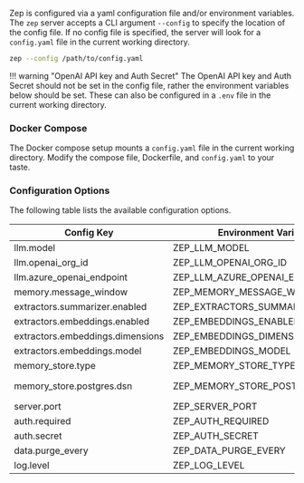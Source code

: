 Zep is configured via a yaml configuration file and/or environment variables. The `zep` server accepts a CLI argument `--config` to specify the location of the config file. If no config file is specified, the server will look for a `config.yaml` file in the current working directory.

```bash
zep --config /path/to/config.yaml
```

!!! warning "OpenAI API key and Auth Secret"
    The OpenAI API key and Auth Secret should not be set in the config file, rather the environment variables 
    below should be set. These can also be configured in a `.env` file in the current working directory.

### Docker Compose

The Docker compose setup mounts a `config.yaml` file in the current working directory. Modify the compose file, Dockerfile, and `config.yaml` to your taste.

### Configuration Options

The following table lists the available configuration options.

| Config Key                       | Environment Variable             | Default                                                      |
|----------------------------------|----------------------------------|--------------------------------------------------------------|
| llm.model                        | ZEP_LLM_MODEL                    | gpt-3.5-turbo                                                |
| llm.openai_org_id                | ZEP_LLM_OPENAI_ORG_ID            | undefined                                                    |
| llm.azure_openai_endpoint        | ZEP_LLM_AZURE_OPENAI_ENDPOINT    | undefined                                                    |
| memory.message_window            | ZEP_MEMORY_MESSAGE_WINDOW        | 12                                                           |
| extractors.summarizer.enabled    | ZEP_EXTRACTORS_SUMMARIZER_ENABLE | true                                                         |
| extractors.embeddings.enabled    | ZEP_EMBEDDINGS_ENABLED           | true                                                         |
| extractors.embeddings.dimensions | ZEP_EMBEDDINGS_DIMENSIONS        | 1536                                                         |
| extractors.embeddings.model      | ZEP_EMBEDDINGS_MODEL             | AdaEmbeddingV2                                               |
| memory_store.type                | ZEP_MEMORY_STORE_TYPE            | postgres                                                     |
| memory_store.postgres.dsn        | ZEP_MEMORY_STORE_POSTGRES_DSN    | postgres://postgres:postgres@localhost:5432/?sslmode=disable |
| server.port                      | ZEP_SERVER_PORT                  | 8000                                                         |
| auth.required                    | ZEP_AUTH_REQUIRED                | false                                                        |
| auth.secret                      | ZEP_AUTH_SECRET                  | Requires configuration                                       |
| data.purge_every                 | ZEP_DATA_PURGE_EVERY             | 60 (minutes)                                                 |
| log.level                        | ZEP_LOG_LEVEL                    | info                                                         |
